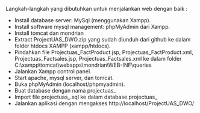 Langkah-langkah yang dibutuhkan untuk menjalankan web dengan baik :

- Install database server: MySql (menggunakan Xampp).
- Install software mysql management: phpMyAdmin dari Xampp.
- Install tomcat dan mondrian
- Extract ProjectUAS_DWO.zip yang sudah diunduh dari github ke dalam folder htdocs XAMPP (xampp/htdocs).
- Pindahkan file Projectuas_FactProduct.jsp, Projectuas_FactProduct.xml, Projectuas_Factsales.jsp, Projectuas_Factsales.xml ke dalam folder C:\xampp\tomcat\webapps\mondrian\WEB-INF\queries
- Jalankan Xampp control panel.
- Start apache, mysql server, dan tomcat.
- Buka phpMyAdmin (localhost/phpmyadmin).
- Buat database dengan nama projectuas_ 
- Import file projectuas_.sql ke dalam database projectuas_
- Jalankan aplikasi dengan mengakses http://localhost/ProjectUAS_DWO/
